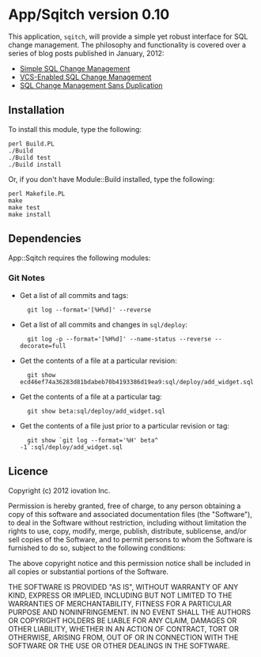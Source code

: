 App/Sqitch version 0.10
=======================

This application, `sqitch`, will provide a simple yet robust interface for SQL
change management. The philosophy and functionality is covered over a series
of blog posts published in January, 2012:

* [Simple SQL Change Management](http://justatheory.com/computers/databases/simple-sql-change-management.html)
* [VCS-Enabled SQL Change Management](http://justatheory.com/computers/databases/vcs-sql-change-management.html)
* [SQL Change Management Sans Duplication](http://justatheory.com/computers/databases/sql-change-management-sans-redundancy.html)

Installation
------------

To install this module, type the following:

    perl Build.PL
    ./Build
    ./Build test
    ./Build install

Or, if you don't have Module::Build installed, type the following:

    perl Makefile.PL
    make
    make test
    make install

Dependencies
------------

App::Sqitch requires the following modules:


### Git Notes ###

* Get a list of all commits and tags:

        git log --format='[%H%d]' --reverse

* Get a list of all commits and changes in `sql/deploy`:

        git log -p --format='[%H%d]' --name-status --reverse --decorate=full

* Get the contents of a file at a particular revision:

        git show ecd46ef74a36283d81bdabeb70b4193386d19ea9:sql/deploy/add_widget.sql

* Get the contents of a file at a particular tag:

        git show beta:sql/deploy/add_widget.sql

* Get the contents of a file just prior to a particular revision or tag:

        git show `git log --format='%H' beta^ -1`:sql/deploy/add_widget.sql


Licence
-------

Copyright (c) 2012 iovation Inc.

Permission is hereby granted, free of charge, to any person obtaining a copy
of this software and associated documentation files (the "Software"), to deal
in the Software without restriction, including without limitation the rights
to use, copy, modify, merge, publish, distribute, sublicense, and/or sell
copies of the Software, and to permit persons to whom the Software is
furnished to do so, subject to the following conditions:

The above copyright notice and this permission notice shall be included in all
copies or substantial portions of the Software.

THE SOFTWARE IS PROVIDED "AS IS", WITHOUT WARRANTY OF ANY KIND, EXPRESS OR
IMPLIED, INCLUDING BUT NOT LIMITED TO THE WARRANTIES OF MERCHANTABILITY,
FITNESS FOR A PARTICULAR PURPOSE AND NONINFRINGEMENT. IN NO EVENT SHALL THE
AUTHORS OR COPYRIGHT HOLDERS BE LIABLE FOR ANY CLAIM, DAMAGES OR OTHER
LIABILITY, WHETHER IN AN ACTION OF CONTRACT, TORT OR OTHERWISE, ARISING FROM,
OUT OF OR IN CONNECTION WITH THE SOFTWARE OR THE USE OR OTHER DEALINGS IN THE
SOFTWARE.
